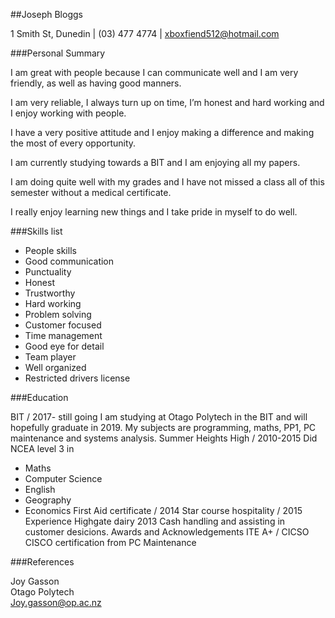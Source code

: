 ##Joseph Bloggs

1 Smith St, Dunedin | (03) 477 4774 | xboxfiend512@hotmail.com 

###Personal Summary

I am great with people because I can communicate well and I am very friendly, as well as having good manners.

I am very reliable, I always turn up on time, I’m honest and hard working and I enjoy working with people.
 
I have a very positive attitude and I enjoy making a difference and making the most of every opportunity.
 
I am currently studying towards a BIT and I am enjoying all my papers.

I am doing quite well with my grades and I have not missed a class all of this semester without a medical certificate.
 
I really enjoy learning new things and I take pride in myself to do well.
 
###Skills list
* People skills
* Good communication
* Punctuality
* Honest
* Trustworthy
* Hard working
* Problem solving
* Customer focused
* Time management
* Good eye for detail
* Team player
* Well organized
* Restricted drivers license

###Education

BIT / 2017- still going
I am studying at Otago Polytech in the BIT and will hopefully graduate in 2019. My subjects are programming, maths, PP1, PC maintenance and systems analysis.
Summer Heights High / 2010-2015
Did NCEA level 3 in
* Maths
* Computer Science
* English
* Geography
* Economics
First Aid certificate / 2014
Star course hospitality / 2015
Experience
Highgate dairy
2013
Cash handling and assisting in customer desicions.
Awards and Acknowledgements
ITE A+ / CICSO
CISCO certification from PC Maintenance

###References

Joy Gasson  
Otago Polytech  
Joy.gasson@op.ac.nz  
